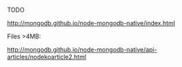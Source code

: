 TODO

http://mongodb.github.io/node-mongodb-native/index.html

Files >4MB:

http://mongodb.github.io/node-mongodb-native/api-articles/nodekoarticle2.html

